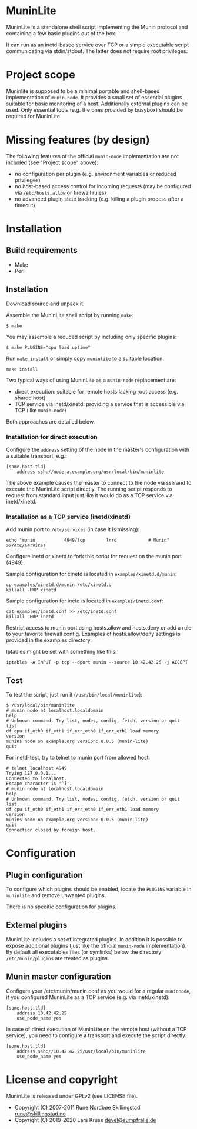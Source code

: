 # MuninLite

MuninLite is a standalone shell script implementing the Munin
protocol and containing a few basic plugins out of the box.

It can run as an inetd-based service over TCP or a simple
executable script communicating via stdin/stdout.  The latter
does not require root privileges.


# Project scope

Muninlite is supposed to be a minimal portable and shell-based
implementation of `munin-node`.  It provides a small set of
essential plugins suitable for basic monitoring of a host.
Additionally external plugins can be used.
Only essential tools (e.g. the ones provided by busybox) should
be required for MuninLite.


# Missing features (by design)

The following features of the official `munin-node` implementation
are not included (see "Project scope" above):

* no configuration per plugin
  (e.g. environment variables or reduced privileges)
* no host-based access control for incoming requests
  (may be configured via `/etc/hosts.allow` or firewall rules)
* no advanced plugin state tracking
  (e.g. killing a plugin process after a timeout)


# Installation

## Build requirements

* Make
* Perl


## Installation

Download source and unpack it.

Assemble the MuninLite shell script by running `make`:
```shell
$ make
```

You may assemble a reduced script by including only specific plugins:
```shell
$ make PLUGINS="cpu load uptime"
```

Run `make install` or simply copy `muninlite` to a suitable location.

```shell
make install
```

Two typical ways of using MuninLite as a `munin-node` replacement are:

* direct execution: suitable for remote hosts lacking root access (e.g. shared host)
* TCP service via inetd/xinetd: providing a service that is accessible via TCP (like `munin-node`)

Both approaches are detailed below.


### Installation for direct execution

Configure the `address` setting of the node in the master's configuration with
a suitable transport, e.g.:
```
[some.host.tld]
    address ssh://node-a.example.org/usr/local/bin/muninlite
```

The above example causes the master to connect to the node via ssh and to
execute the MuninLite script directly.  The running script responds to request
from standard input just like it would do as a TCP service via inetd/xinetd.


### Installation as a TCP service (inetd/xinetd)

Add munin port to `/etc/services` (in case it is missing):
```shell
echo "munin           4949/tcp        lrrd            # Munin" >>/etc/services
```

Configure inetd or xinetd to fork this script for request on the
munin port (4949).

Sample configuration for xinetd is located in `examples/xinetd.d/munin`:
```shell
cp examples/xinetd.d/munin /etc/xinetd.d
killall -HUP xinetd
```

Sample configuration for inetd is located in `examples/inetd.conf`:
```shell
cat examples/inetd.conf >> /etc/inetd.conf
killall -HUP inetd
```

Restrict access to munin port using hosts.allow and
hosts.deny or add a rule to your favorite firewall config.
Examples of hosts.allow/deny settings is provided in the examples
directory.

Iptables might be set with something like this:
```shell
iptables -A INPUT -p tcp --dport munin --source 10.42.42.25 -j ACCEPT
```

## Test

To test the script, just run it (`/usr/bin/local/muninlite`):
```shell
$ /usr/local/bin/muninlite
# munin node at localhost.localdomain
help
# Unknown command. Try list, nodes, config, fetch, version or quit
list
df cpu if_eth0 if_eth1 if_err_eth0 if_err_eth1 load memory
version
munins node on example.org version: 0.0.5 (munin-lite)
quit
```

For inetd-test, try to telnet to munin port from allowed host.
```shell
# telnet localhost 4949
Trying 127.0.0.1...
Connected to localhost.
Escape character is '^]'.
# munin node at localhost.localdomain
help
# Unknown command. Try list, nodes, config, fetch, version or quit
list
df cpu if_eth0 if_eth1 if_err_eth0 if_err_eth1 load memory
version
munins node on example.org version: 0.0.5 (munin-lite)
quit
Connection closed by foreign host.
```


# Configuration

## Plugin configuration

To configure which plugins should be enabled, locate the `PLUGINS`
variable in `muninlite` and remove unwanted plugins.

There is no specific configuration for plugins.


## External plugins

MuninLite includes a set of integrated plugins.  In addition it is
possible to expose additional plugins (just like the official
`munin-node` implementation).  By default all executables files
(or symlinks) below the directory `/etc/munin/plugins` are treated
as plugins.


## Munin master configuration

Configure your /etc/munin/munin.conf as you would for a regular
`muninnode`, if you configured MuninLite as a TCP service (e.g. via
inetd/xinetd):

```
[some.host.tld]
    address 10.42.42.25
    use_node_name yes
```

In case of direct execution of MuninLite on the remote host (without a TCP
service), you need to configure a transport and execute the script directly:
```
[some.host.tld]
    address ssh://10.42.42.25/usr/local/bin/muninlite
    use_node_name yes
```


# License and copyright

MuninLite is released under GPLv2 (see LICENSE file).

* Copyright (C) 2007-2011 Rune Nordbøe Skillingstad <rune@skillingstad.no>
* Copyright (C) 2019-2020 Lars Kruse <devel@sumpfralle.de>
